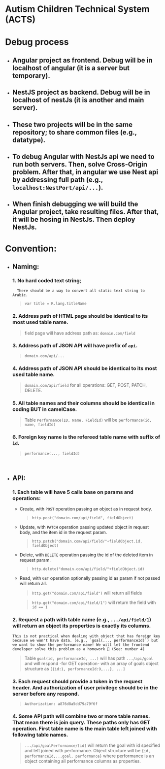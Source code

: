 # Autism Children Technical System (ACTS)

# Debug process
 - ## Angular project as frontend. Debug will be in localhost of angular (it is a server but temporary).
 - ## NestJS project as backend. Debug will be in localhost of nestJs (it is another and main server).
 - ## These two projects will be in the same repository; to share common files (e.g., datatype).
 - ## To debug Angular with NestJs api we need to run both servers. Then, solve Cross-Origin problem. After that, in angular we use Nest api by addressing full path (e.g., `localhost:NestPort/api/...`).
 - ## When finish debugging we will build the Angular project, take resulting files. After that, it will be hosing in NestJs. Then deploy NestJs.

# Convention:
- ## **Naming**:
  ### **1.** No hard coded text string;  
        There should be a way to convert all static text string to Arabic.
    > `var title = R.lang.titleName`

  ### **2.** Address path of HTML page should be identical to its most used table name.
    > field page will have address path as: `domain.com/field`

  ### **3.** Address path of JSON API will have prefix of `api`.
    > `domain.com/api/...`
    
  ### **4.** Address path of JSON API should be identical to its most used table name.
    > `domain.com/api/field` for all operations: GET, POST, PATCH, DELETE.
  
  ### **5.** All table names and their columns should be identical in coding BUT in camelCase.
    > Table `Performance(ID, Name, FieldId)` will be `performance(id, name, fieldId)`

  ### **6.** Foreign key name is the refereed table name with suffix of `id`.
    > `performance(..., fieldId)`
    
  <br/>
- ## **API**:
  ### **1.** Each table will have 5 calls base on params and operations:
    - Create, with `POST` operation passing an object as in request body.
      > `http.post("domain.com/api/field", fieldObject)`
    - Update, with `PATCH` operation passing updated object in request body, and the item id in the request param.
      > `http.patch("domain.com/api/field/"+fieldObject.id, fieldObject)`
    - Delete, with `DELETE` operation passing the id of the deleted item in request param.
      > `http.delete("domain.com/api/field/"+fieldObject.id)`
    - Read, with `GET` operation optionally passing id as param if not passed will return all.
      > `http.get("domain.com/api/field")` will return all fields
      
      > `http.get("domain.com/api/field/1")` will return the field with `id == 1`
      
  ### **2.** Request a path with table name (e.g., `.../api/field/1`) will return an object its properties is exactly its columns.
      This is not practical when dealing with object that has foreign key because we won't have data. (e.g., `goal(..., performanceId)`) but we want to show the performance name! We will let the frontend developer solve this problem as a homework 🙂 (See: number 4)
  > Table `goal(id, performanceId, ...)` will has path `.../api/goal` and will respond -for GET operation- with an array of goals object structure as `[{id:1, performanceId:9,...}, ...]`
  
  ### **3.** Each request should provide a token in the request header. And authorization of user privilege should be in the server before any respond.
  > `Authorization: a876d8a5dd79a79f6f`
  
  ### **4.** Some API path will combine two or more table names. That mean there is join query. These paths only has GET operation. First table name is the main table left joined with following table names.
  > `.../api/goalPerformance/[id]` will return the goal with id specified and left joined with performance. Object structure will be `{id, performanceId,...goal, performance}` where performance is an object containing all performance columns as properties.
  
  
